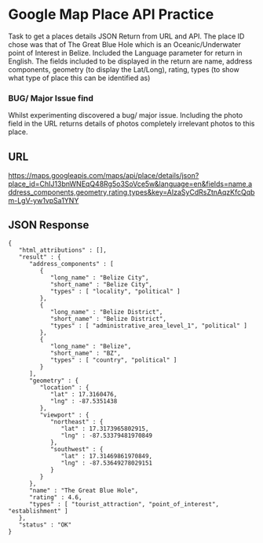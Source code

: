 # Google Map Place API Practice
Task to get a places details JSON Return from URL and API. 
The place ID chose was that of The Great Blue Hole which is an Oceanic/Underwater point of Interest in Belize. 
Included the Language parameter for return in English. 
The fields included to be displayed in the return are name, address components,  geometry (to display the Lat/Long), rating, types (to show what type of place this can be identified as)

### BUG/ Major Issue find
Whilst experimenting discovered a bug/ major issue. Including the photo field in the URL returns 
details of photos completely irrelevant photos to this place. 

## URL
https://maps.googleapis.com/maps/api/place/details/json?place_id=ChIJ13bnWNEqQ48Rg5o3SoVce5w&language=en&fields=name,address_components,geometry,rating,types&key=AIzaSyCdRsZtnAqzKfcQqbm-LgV-yw1vpSa1YNY

## JSON Response

```
{
   "html_attributions" : [],
   "result" : {
      "address_components" : [
         {
            "long_name" : "Belize City",
            "short_name" : "Belize City",
            "types" : [ "locality", "political" ]
         },
         {
            "long_name" : "Belize District",
            "short_name" : "Belize District",
            "types" : [ "administrative_area_level_1", "political" ]
         },
         {
            "long_name" : "Belize",
            "short_name" : "BZ",
            "types" : [ "country", "political" ]
         }
      ],
      "geometry" : {
         "location" : {
            "lat" : 17.3160476,
            "lng" : -87.5351438
         },
         "viewport" : {
            "northeast" : {
               "lat" : 17.3173965802915,
               "lng" : -87.53379481970849
            },
            "southwest" : {
               "lat" : 17.31469861970849,
               "lng" : -87.53649278029151
            }
         }
      },
      "name" : "The Great Blue Hole",
      "rating" : 4.6,
      "types" : [ "tourist_attraction", "point_of_interest", "establishment" ]
   },
   "status" : "OK"
}
```

